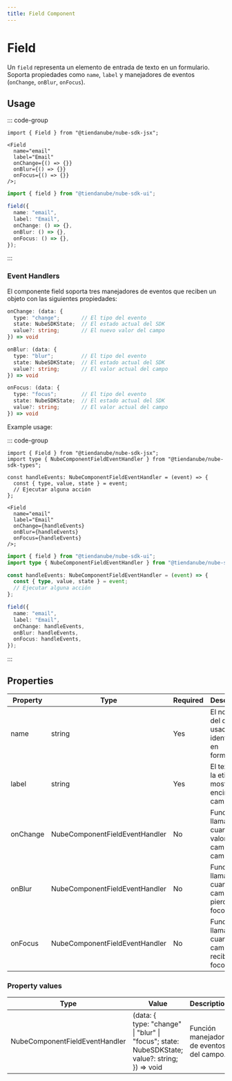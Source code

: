 ```yaml
---
title: Field Component
---
```


# Field

Un `field` representa un elemento de entrada de texto en un formulario.
Soporta propiedades como `name`, `label` y manejadores de eventos (`onChange`, `onBlur`, `onFocus`).

## Usage

::: code-group

```tsx [JSX]
import { Field } from "@tiendanube/nube-sdk-jsx";

<Field
  name="email"
  label="Email"
  onChange={() => {}}
  onBlur={() => {}}
  onFocus={() => {}}
/>;
```

```typescript [Declarative]
import { field } from "@tiendanube/nube-sdk-ui";

field({
  name: "email",
  label: "Email",
  onChange: () => {},
  onBlur: () => {},
  onFocus: () => {},
});
```

:::

### Event Handlers

El componente field soporta tres manejadores de eventos que reciben un objeto con las siguientes propiedades:

```typescript
onChange: (data: {
  type: "change";       // El tipo del evento
  state: NubeSDKState;  // El estado actual del SDK
  value?: string;       // El nuevo valor del campo
}) => void

onBlur: (data: {
  type: "blur";         // El tipo del evento
  state: NubeSDKState;  // El estado actual del SDK
  value?: string;       // El valor actual del campo
}) => void

onFocus: (data: {
  type: "focus";        // El tipo del evento
  state: NubeSDKState;  // El estado actual del SDK
  value?: string;       // El valor actual del campo
}) => void
```

Example usage:

::: code-group

```tsx [JSX]
import { Field } from "@tiendanube/nube-sdk-jsx";
import type { NubeComponentFieldEventHandler } from "@tiendanube/nube-sdk-types";

const handleEvents: NubeComponentFieldEventHandler = (event) => {
  const { type, value, state } = event;
  // Ejecutar alguna acción
};

<Field
  name="email"
  label="Email"
  onChange={handleEvents}
  onBlur={handleEvents}
  onFocus={handleEvents}
/>;
```

```typescript [Declarative]
import { field } from "@tiendanube/nube-sdk-ui";
import type { NubeComponentFieldEventHandler } from "@tiendanube/nube-sdk-types";

const handleEvents: NubeComponentFieldEventHandler = (event) => {
  const { type, value, state } = event;
  // Ejecutar alguna acción
};

field({
  name: "email",
  label: "Email",
  onChange: handleEvents,
  onBlur: handleEvents,
  onFocus: handleEvents,
});
```

:::

## Properties

| Property | Type                           | Required | Description                                                   |
| -------- | ------------------------------ | -------- | ------------------------------------------------------------- |
| name     | string                         | Yes      | El nombre del campo, usado para identificarlo en formularios. |
| label    | string                         | Yes      | El texto de la etiqueta mostrado encima del campo.            |
| onChange | NubeComponentFieldEventHandler | No       | Función llamada cuando el valor del campo cambia.             |
| onBlur   | NubeComponentFieldEventHandler | No       | Función llamada cuando el campo pierde el foco.               |
| onFocus  | NubeComponentFieldEventHandler | No       | Función llamada cuando el campo recibe el foco.               |

### Property values

| Type                           | Value                                                                                                     | Description                              |
| ------------------------------ | --------------------------------------------------------------------------------------------------------- | ---------------------------------------- |
| NubeComponentFieldEventHandler | (data: {<br/>type: "change" \| "blur" \| "focus"; state: NubeSDKState;<br/>value?: string;<br/>}) => void | Función manejadora de eventos del campo. |

